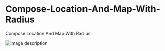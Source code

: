 # Compose-Location-And-Map-With-Radius
Compose Location And Map With Radius

![image description](https://github.com/dheeraj-bhadoria/Compose-Location-And-Map-With-Radius/blob/main/circulardialog.png)
